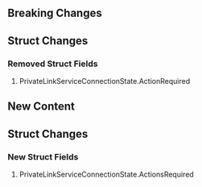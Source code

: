## Breaking Changes

## Struct Changes

### Removed Struct Fields

1. PrivateLinkServiceConnectionState.ActionRequired

## New Content

## Struct Changes

### New Struct Fields

1. PrivateLinkServiceConnectionState.ActionsRequired
